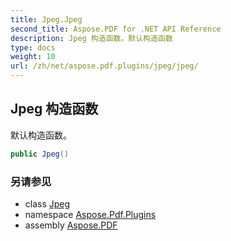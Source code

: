 ```yaml
---
title: Jpeg.Jpeg
second_title: Aspose.PDF for .NET API Reference
description: Jpeg 构造函数。默认构造函数
type: docs
weight: 10
url: /zh/net/aspose.pdf.plugins/jpeg/jpeg/
---
```

## Jpeg 构造函数

默认构造函数。

```csharp
public Jpeg()
```

### 另请参见

* class [Jpeg](../)
* namespace [Aspose.Pdf.Plugins](../../../aspose.pdf.plugins/)
* assembly [Aspose.PDF](../../../)